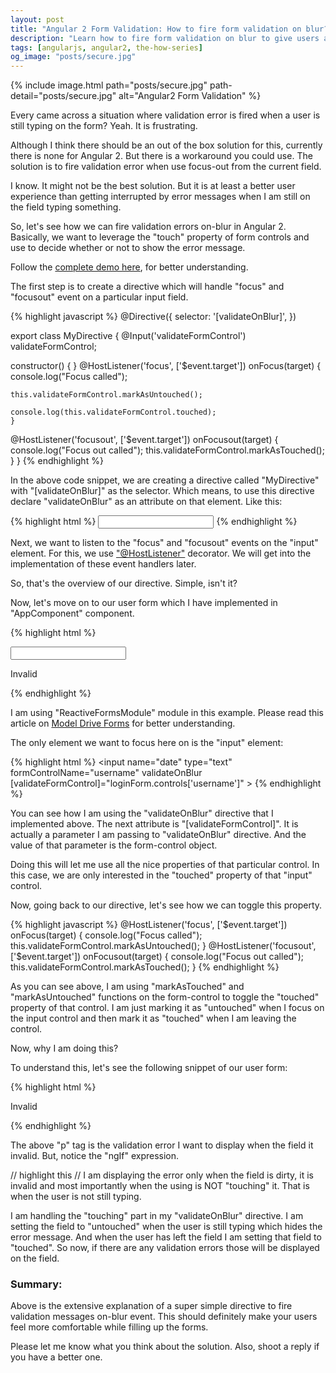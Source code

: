 ```yaml
---
layout: post
title: "Angular 2 Form Validation: How to fire form validation on blur?"
description: "Learn how to fire form validation on blur to give users a better user experience. Avoid flagging validation errors while users are style editing the form."
tags: [angularjs, angular2, the-how-series]
og_image: "posts/secure.jpg"
---
```


{% include image.html path="posts/secure.jpg" path-detail="posts/secure.jpg" alt="Angular2 Form Validation" %}


Every came across a situation where validation error is fired when a user is still typing on the form? Yeah. It is frustrating.

Although I think there should be an out of the box solution for this, currently there is none for Angular 2. But there is a workaround you could use. The solution is to fire validation error when use focus-out from the current field.

I know. It might not be the best solution. But it is at least a better user experience than getting interrupted by error messages when I am still on the field typing something.

So, let's see how we can fire validation errors on-blur in Angular 2. Basically, we want to leverage the "touch" property of form controls and use to decide whether or not to show the error message. 

Follow the [complete demo here](https://embed.plnkr.co/04anApG7LpPz6pTfCOHD/), for better understanding.

The first step is to create a directive which will handle "focus" and "focusout" event on a particular input field.


{% highlight javascript %}
@Directive({
  selector: '[validateOnBlur]', 
})

export class MyDirective {
  @Input('validateFormControl') validateFormControl;

  constructor() { }
  @HostListener('focus', ['$event.target'])
    onFocus(target) {
    console.log("Focus called");
    
    this.validateFormControl.markAsUntouched();
    
    console.log(this.validateFormControl.touched);
    }
  @HostListener('focusout', ['$event.target'])
  onFocusout(target) {
    console.log("Focus out called");
    this.validateFormControl.markAsTouched();
  }
}
{% endhighlight %}

  
In the above code snippet, we are creating a directive called "MyDirective" with "[validateOnBlur]" as the selector. Which means, to use this directive declare "validateOnBlur" as an attribute on that element. Like this:

{% highlight html %}
<input name="date" type="text" validateOnBlur />
{% endhighlight %}


Next, we want to listen to the "focus" and "focusout" events on the "input" element. For this, we use ["@HostListener"](https://angular.io/docs/ts/latest/guide/attribute-directives.html) decorator. We will get into the implementation of these event handlers later.

So, that's the overview of our directive. Simple, isn't it?

Now, let's move on to our user form which I have implemented in "AppComponent" component.


{% highlight html %}
<form class="login-form" [formGroup]="loginForm" novalidate (ngSubmit)="handleSubmit(loginForm.value, loginForm.valid)">
  <input name="date" type="text" formControlName="username" 
    validateOnBlur [validateFormControl]="loginForm.controls['username']">
  <p *ngIf="loginForm.controls['username'].touched && loginForm.controls['username'].dirty && loginForm.controls['username'].invalid">Invalid</p>
</form>
{% endhighlight %}


I am using "ReactiveFormsModule" module in this example. Please read this article on [Model Drive Forms](https://scotch.io/tutorials/using-angular-2s-model-driven-forms-with-formgroup-and-formcontrol) for better understanding.

The only element we want to focus here on is the "input" element:

{% highlight html %}
<input name="date" type="text" formControlName="username" 
    validateOnBlur [validateFormControl]="loginForm.controls['username']" >
{% endhighlight %}

    
You can see how I am using the "validateOnBlur" directive that I implemented above. The next attribute is "[validateFormControl]". It is actually a parameter I am passing to "validateOnBlur" directive. And the value of that parameter is the form-control object.

Doing this will let me use all the nice properties of that particular control. In this case, we are only interested in the "touched" property of that "input" control.

Now, going back to our directive, let's see how we can toggle this property.


{% highlight javascript %}
@HostListener('focus', ['$event.target'])
onFocus(target) {
  console.log("Focus called");
  this.validateFormControl.markAsUntouched();
}
@HostListener('focusout', ['$event.target'])
onFocusout(target) {
  console.log("Focus out called");
  this.validateFormControl.markAsTouched();
}
{% endhighlight %}


As you can see above, I am using "markAsTouched" and "markAsUntouched" functions on the form-control to toggle the "touched" property of that control. I am just marking it as "untouched" when I focus on the input control and then mark it as "touched" when I am leaving the control.

Now, why I am doing this?

To understand this, let's see the following snippet of our user form:

{% highlight html %}
<p *ngIf="loginForm.controls['username'].touched && loginForm.controls['username'].dirty && loginForm.controls['username'].invalid">Invalid</p>
{% endhighlight %}

The above "p" tag is the validation error I want to display when the field it invalid. But, notice the "ngIf" expression.

// highlight this //
I am displaying the error only when the field is dirty, it is invalid and most importantly when the using is NOT "touching" it. That is when the user is not still typing.

I am handling the "touching" part in my "validateOnBlur" directive. I am setting the field to "untouched" when the user is still typing which hides the error message. And when the user has left the field I am setting that field to "touched". So now, if there are any validation errors those will be displayed on the field.


### Summary:
Above is the extensive explanation of a super simple directive to fire validation messages on-blur event. This should definitely make your users feel more comfortable while filling up the forms.

Please let me know what you think about the solution. Also, shoot a reply if you have a better one.

